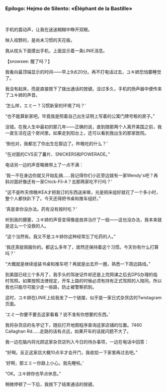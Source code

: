 ### Epilogo: Hejmo de Silento: «Éléphant de la Bastille»

&emsp;

手机的震动声，让我在迷迷糊糊中睁开双眼。

映入视野的，是尚未习惯的天花板。

我从枕头下面摸出手机，上面显示着一条LINIE消息。

【snowsee: 醒了吗？】

我看向最顶端显示的时间——早上9点20分。再不打电话过去，ユキ姉恐怕要睡觉了。

我没有起床，而是直接按下了拨出通话的按键。没过多久，手机的扬声器中便传来了ユキ姉的声音。

‘怎么样，エミー？习惯新家的环境了吗？’

“也不能算新家吧。毕竟我是照着自己出生证明上写着的公寓门牌号租的房子。”

没错。在我人生中最初的那几年——正确的说，直到随那两个人离开美国之前，我一直生活在这个房间里。如果走到阳台上，还可以看到我出生的那家医院。

‘倒也对，我都忘了你出生在那边了。昨晚吃的什么？’

“在对面的CVS买了薯片、SNICKERS和POWERADE。”

电话另一边的声音略微带上了一点不满：

‘我一不在身边你就又开始乱搞……我记得你们小区旁边就有一家Wendy's吧？再斜对面好像还有一家Chick-Fil-A？去那两家吃不行吗？’

“这不是昨天傍晚IKEA才把我订的东西送来嘛，光是把床组好就花了一个多小时，整个人都快趴下了。今天还得把书桌和推车组好。”

‘真是拿你没办法。药有没有按时吃？’

听到我的搪塞，ユキ姉的声音变得像是放弃治疗了一般——这也没办法，我本来就是这么一个没救的人。

“这个当然有。我又不是ユキ姉你这种经常忘了吃药的人。”

‘我还真挺佩服你的。都这么多年了，居然还保持着这个习惯。今天你有什么打算吗？’

“大概就是继续组装书桌和推车吧？再就是出去开一圈，熟悉一下周边路线。”

到美国已经三个多月了，我手头的驾驶证件却还是上完网课之后去DPS办理的临时驾照。如果按照法律规定，开车上路的时候必须有持有正式驾照的人陪同，所以我也只能尽可能少走一些路，防止被警察抓到。

这时，ユキ姉在LINIE上给我发了一个链接，似乎是一家日式杂货店的Twistagram页面。

‘エミー你要不要去这家看看？说不准有你想要的东西。’

我将杂货店的名字记下，随后打开地图程序查询这家店铺的位置。7460 Callaghan Rd……走路的话有点远，如果开车的话就问题不大了。

我一边在脑内将光顾这家杂货店列入今日的待办事项，一边在电话中回答：

“好啊。反正这家店大概10点半才会开门，我收拾一下家里再过去吧。”

‘好啊，那エミー你路上小心。我先睡啦。’

“OK。ユキ姉你也早点休息。”

稍微停顿了一下后，我按下了结束通话的按键。
